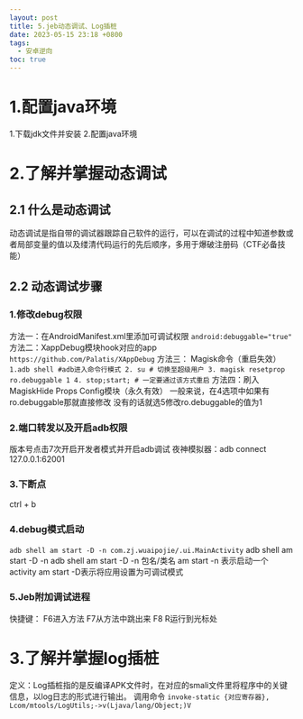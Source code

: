 ```yaml
---
layout: post
title: 5.jeb动态调试、Log插桩
date: 2023-05-15 23:18 +0800
tags:
  - 安卓逆向
toc: true
---
```

# 1.配置java环境
1.下载jdk文件并安装
2.配置java环境
# 2.了解并掌握动态调试
## 2.1 什么是动态调试
动态调试是指自带的调试器跟踪自己软件的运行，可以在调试的过程中知道参数或者局部变量的值以及缕清代码运行的先后顺序，多用于爆破注册码（CTF必备技能）
## 2.2 动态调试步骤
### 1.修改debug权限
方法一：在AndroidManifest.xml里添加可调试权限
`android:debuggable="true"`
方法二：XappDebug模块hook对应的app
`https://github.com/Palatis/XAppDebug`
方法三： Magisk命令（重启失效）
` 1.adb shell #adb进入命令行模式
2. su # 切换至超级用户
3. magisk resetprop ro.debuggable 1
4. stop;start; # 一定要通过该方式重启`
方法四：刷入MagiskHide Props Config模块（永久有效）
一般来说，在4选项中如果有ro.debuggable那就直接修改
没有的话就选5修改ro.debuggable的值为1
### 2.端口转发以及开启adb权限
版本号点击7次开启开发者模式并开启adb调试
夜神模拟器：adb connect 127.0.0.1:62001
### 3.下断点
ctrl + b
### 4.debug模式启动
`adb shell am start -D -n com.zj.wuaipojie/.ui.MainActivity`
adb shell am start -D -n
adb shell am start -D -n 包名/类名
am start -n 表示启动一个activity
am start -D表示将应用设置为可调试模式
### 5.Jeb附加调试进程
快捷键：
F6进入方法
F7从方法中跳出来
F8
R运行到光标处
# 3.了解并掌握log插桩
定义：Log插桩指的是反编译APK文件时，在对应的smali文件里将程序中的关键信息，以log日志的形式进行输出。
调用命令
`invoke-static {对应寄存器}, Lcom/mtools/LogUtils;->v(Ljava/lang/Object;)V`


